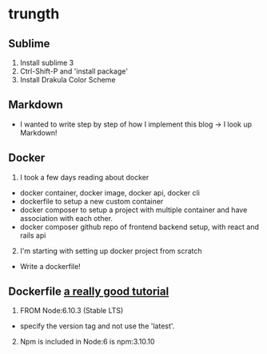# trungth

## Sublime
1. Install sublime 3
2. Ctrl-Shift-P and 'install package'
3. Install Drakula Color Scheme

## Markdown
- I wanted to write step by step of how I implement this blog
-> I look up Markdown!

## Docker
1. I took a few days reading about docker
- docker container, docker image, docker api, docker cli
- dockerfile to setup a new custom container
- docker composer to setup a project with multiple container and have association with each other.
- docker composer github repo of frontend backend setup, with react and rails api

2. I'm starting with setting up docker project from scratch
- Write a dockerfile! 

## Dockerfile [a really good tutorial](http://jdlm.info/articles/2016/03/06/lessons-building-node-app-docker.html)
1. FROM Node:6.10.3 (Stable LTS)
- specify the version tag and not use the 'latest'.
2. Npm is included in Node:6 is npm:3.10.10

